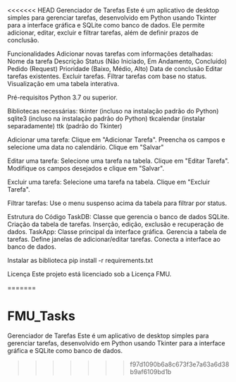 <<<<<<< HEAD
Gerenciador de Tarefas
Este é um aplicativo de desktop simples para gerenciar tarefas, desenvolvido em Python usando Tkinter para a interface gráfica e SQLite como banco de dados. Ele permite adicionar, editar, excluir e filtrar tarefas, além de definir prazos de conclusão.

Funcionalidades
    Adicionar novas tarefas com informações detalhadas:
    Nome da tarefa
    Descrição
    Status (Não Iniciado, Em Andamento, Concluído)
    Pedido (Request)
    Prioridade (Baixo, Médio, Alto)
    Data de conclusão
    Editar tarefas existentes.
    Excluir tarefas.
    Filtrar tarefas com base no status.
    Visualização em uma tabela interativa.

Pré-requisitos
    Python 3.7 ou superior.

Bibliotecas necessárias:
    tkinter (incluso na instalação padrão do Python)
    sqlite3 (incluso na instalação padrão do Python)
    tkcalendar (instalar separadamente)
    ttk (padrão do Tkinter)


Adicionar uma tarefa:
    Clique em "Adicionar Tarefa".
    Preencha os campos e selecione uma data no calendário.
    Clique em "Salvar"

Editar uma tarefa:
    Selecione uma tarefa na tabela.
    Clique em "Editar Tarefa".
    Modifique os campos desejados e clique em "Salvar".

Excluir uma tarefa:
    Selecione uma tarefa na tabela.
    Clique em "Excluir Tarefa".

Filtrar tarefas:
    Use o menu suspenso acima da tabela para filtrar por status.


Estrutura do Código
TaskDB: Classe que gerencia o banco de dados SQLite.
Criação da tabela de tarefas.
Inserção, edição, exclusão e recuperação de dados.
TaskApp: Classe principal da interface gráfica.
Gerencia a tabela de tarefas.
Define janelas de adicionar/editar tarefas.
Conecta a interface ao banco de dados.

Instalar as biblioteca
    pip install -r requirements.txt
    
Licença
Este projeto está licenciado sob a Licença FMU.

=======
# FMU_Tasks
Gerenciador de Tarefas Este é um aplicativo de desktop simples para gerenciar tarefas, desenvolvido em Python usando Tkinter para a interface gráfica e SQLite como banco de dados. 
>>>>>>> f97d1090b6a8c673f3e7a63a6d38b9af6109bd1b
